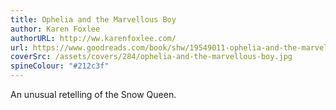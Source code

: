 ```yaml
---
title: Ophelia and the Marvellous Boy
author: Karen Foxlee
authorURL: http://ww.karenfoxlee.com/
url: https://www.goodreads.com/book/shw/19549011-ophelia-and-the-marvellous-boy
coverSrc: /assets/covers/284/ophelia-and-the-marvellous-boy.jpg
spineColour: "#212c3f"
---
```


An unusual retelling of the Snow Queen.

